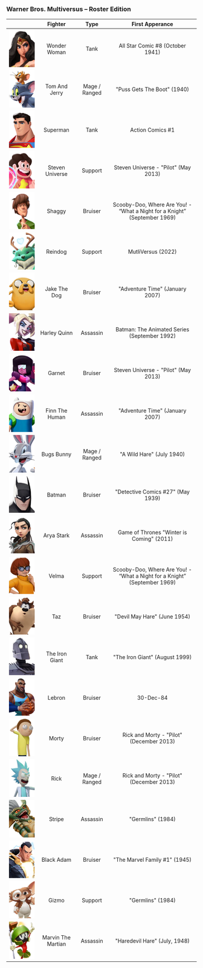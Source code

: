 ### Warner Bros. Multiversus – Roster Edition

|                                                                                  |       Fighter      |      Type     |                              First Apperance                              |
|:--------------------------------------------------------------------------------:|:------------------:|:-------------:|:-------------------------------------------------------------------------:|
|       ![Wonder Woman](/assets/images/prj_multiversus/001_wonder_woman.jpg)       |    Wonder Woman    |      Tank     |                      All Star Comic #8 (October 1941)                     |
|      ![Tom And Jerry](/assets/images/prj_multiversus/002_tom_and_jerry.jpg)      |    Tom And Jerry   | Mage / Ranged |                        "Puss Gets The Boot" (1940)                        |
|           ![Superman](/assets/images/prj_multiversus/003_superman.jpg)           |      Superman      |      Tank     |                              Action Comics #1                             |
|         ![Steven Universe](/assets/images/prj_multiversus/004_steven.jpg)        |   Steven Universe  |    Support    |                    Steven Universe - "Pilot" (May 2013)                   |
|             ![Shaggy](/assets/images/prj_multiversus/005_shaggy.jpg)             |       Shaggy       |    Bruiser    | Scooby-Doo, Where Are You! - “What a Night for a Knight” (September 1969) |
|            ![Reindog](/assets/images/prj_multiversus/006_reindog.jpg)            |       Reindog      |    Support    |                             MutliVersus (2022)                            |
|       ![Jake The Dog](/assets/images/prj_multiversus/007_jake_the_dog.jpg)       |    Jake The Dog    |    Bruiser    |                      "Adventure Time" (January 2007)                      |
|          ![Harley Quinn](/assets/images/prj_multiversus/008_harley.jpg)          |    Harley Quinn    |    Assassin   |                Batman: The Animated Series (September 1992)               |
|             ![Garnet](/assets/images/prj_multiversus/009_garnet.jpg)             |       Garnet       |    Bruiser    |                    Steven Universe - "Pilot" (May 2013)                   |
|          ![Finn The Human](/assets/images/prj_multiversus/010_finn.jpg)          |   Finn The Human   |    Assassin   |                      "Adventure Time" (January 2007)                      |
|         ![Bugs Bunny](/assets/images/prj_multiversus/011_bugs_bunny.jpg)         |     Bugs Bunny     | Mage / Ranged |                         "A Wild Hare" (July 1940)                         |
|             ![Batman](/assets/images/prj_multiversus/012_batman.jpg)             |       Batman       |    Bruiser    |                     "Detective Comics #27" (May 1939)                     |
|         ![Arya Stark](/assets/images/prj_multiversus/013_arya_stark.jpg)         |     Arya Stark     |    Assassin   |                 Game of Thrones "Winter is Coming" (2011)                 |
|              ![Velma](/assets/images/prj_multiversus/014_velma.jpg)              |        Velma       |    Support    | Scooby-Doo, Where Are You! - “What a Night for a Knight” (September 1969) |
|                ![Taz](/assets/images/prj_multiversus/015_taz.jpg)                |         Taz        |    Bruiser    |                        "Devil May Hare" (June 1954)                       |
|     ![The Iron Giant](/assets/images/prj_multiversus/016_the_iron_giant.jpg)     |   The Iron Giant   |      Tank     |                       "The Iron Giant" (August 1999)                      |
|             ![Lebron](/assets/images/prj_multiversus/017_lebron.jpg)             |       Lebron       |    Bruiser    |                                 30-Dec-84                                 |
|              ![Morty](/assets/images/prj_multiversus/018_morty.jpg)              |        Morty       |    Bruiser    |                  Rick and Morty - "Pilot" (December 2013)                 |
|               ![Rick](/assets/images/prj_multiversus/019_rick.jpg)               |        Rick        | Mage / Ranged |                  Rick and Morty - "Pilot" (December 2013)                 |
|             ![Stripe](/assets/images/prj_multiversus/020_stripe.jpg)             |       Stripe       |    Assassin   |                             "Germlins" (1984)                             |
|         ![Black Adam](/assets/images/prj_multiversus/021_black_adam.jpg)         |     Black Adam     |    Bruiser    |                       "The Marvel Family #1" (1945)                       |
|              ![Gizmo](/assets/images/prj_multiversus/022_gizmo.jpg)              |        Gizmo       |    Support    |                             "Germlins" (1984)                             |
| ![Marvin The Martian](/assets/images/prj_multiversus/023_marvin_the_martian.jpg) | Marvin The Martian |    Assassin   |                       "Haredevil Hare" (July, 1948)                       |
